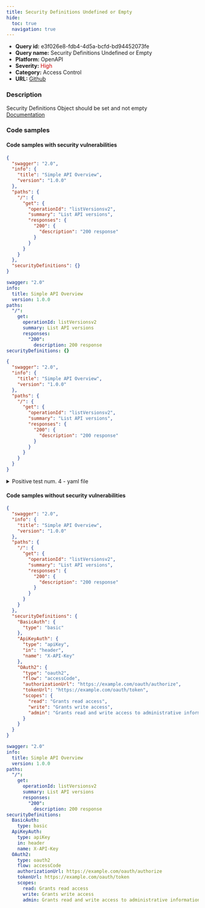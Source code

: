 ```yaml
---
title: Security Definitions Undefined or Empty
hide:
  toc: true
  navigation: true
---
```


<style>
  .highlight .hll {
    background-color: #ff171742;
  }
  .md-content {
    max-width: 1100px;
    margin: 0 auto;
  }
</style>

-   **Query id:** e3f026e8-fdb4-4d5a-bcfd-bd94452073fe
-   **Query name:** Security Definitions Undefined or Empty
-   **Platform:** OpenAPI
-   **Severity:** <span style="color:#C00">High</span>
-   **Category:** Access Control
-   **URL:** [Github](https://github.com/Checkmarx/kics/tree/master/assets/queries/openAPI/2.0/security_definitions_undefined_or_empty)

### Description
Security Definitions Object should be set and not empty<br>
[Documentation](https://swagger.io/specification/v2/#securityDefinitionsObject)

### Code samples
#### Code samples with security vulnerabilities
```json title="Positive test num. 1 - json file" hl_lines="2"
{
  "swagger": "2.0",
  "info": {
    "title": "Simple API Overview",
    "version": "1.0.0"
  },
  "paths": {
    "/": {
      "get": {
        "operationId": "listVersionsv2",
        "summary": "List API versions",
        "responses": {
          "200": {
            "description": "200 response"
          }
        }
      }
    }
  },
  "securityDefinitions": {}
}

```
```yaml title="Positive test num. 2 - yaml file" hl_lines="1"
swagger: "2.0"
info:
  title: Simple API Overview
  version: 1.0.0
paths:
  "/":
    get:
      operationId: listVersionsv2
      summary: List API versions
      responses:
        "200":
          description: 200 response
securityDefinitions: {}

```
```json title="Positive test num. 3 - json file" hl_lines="2"
{
  "swagger": "2.0",
  "info": {
    "title": "Simple API Overview",
    "version": "1.0.0"
  },
  "paths": {
    "/": {
      "get": {
        "operationId": "listVersionsv2",
        "summary": "List API versions",
        "responses": {
          "200": {
            "description": "200 response"
          }
        }
      }
    }
  }
}

```
<details><summary>Positive test num. 4 - yaml file</summary>

```yaml hl_lines="1"
swagger: "2.0"
info:
  title: Simple API Overview
  version: 1.0.0
paths:
  "/":
    get:
      operationId: listVersionsv2
      summary: List API versions
      responses:
        "200":
          description: 200 response

```
</details>


#### Code samples without security vulnerabilities
```json title="Negative test num. 1 - json file"
{
  "swagger": "2.0",
  "info": {
    "title": "Simple API Overview",
    "version": "1.0.0"
  },
  "paths": {
    "/": {
      "get": {
        "operationId": "listVersionsv2",
        "summary": "List API versions",
        "responses": {
          "200": {
            "description": "200 response"
          }
        }
      }
    }
  },
  "securityDefinitions": {
    "BasicAuth": {
      "type": "basic"
    },
    "ApiKeyAuth": {
      "type": "apiKey",
      "in": "header",
      "name": "X-API-Key"
    },
    "OAuth2": {
      "type": "oauth2",
      "flow": "accessCode",
      "authorizationUrl": "https://example.com/oauth/authorize",
      "tokenUrl": "https://example.com/oauth/token",
      "scopes": {
        "read": "Grants read access",
        "write": "Grants write access",
        "admin": "Grants read and write access to administrative information"
      }
    }
  }
}

```
```yaml title="Negative test num. 2 - yaml file"
swagger: "2.0"
info:
  title: Simple API Overview
  version: 1.0.0
paths:
  "/":
    get:
      operationId: listVersionsv2
      summary: List API versions
      responses:
        "200":
          description: 200 response
securityDefinitions:
  BasicAuth:
    type: basic
  ApiKeyAuth:
    type: apiKey
    in: header
    name: X-API-Key
  OAuth2:
    type: oauth2
    flow: accessCode
    authorizationUrl: https://example.com/oauth/authorize
    tokenUrl: https://example.com/oauth/token
    scopes:
      read: Grants read access
      write: Grants write access
      admin: Grants read and write access to administrative information

```
